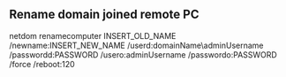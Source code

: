 ## Rename domain joined remote PC
netdom renamecomputer INSERT_OLD_NAME /newname:INSERT_NEW_NAME /userd:domainName\adminUsername /passwordd:PASSWORD  /usero:adminUsername /passwordo:PASSWORD /force /reboot:120
